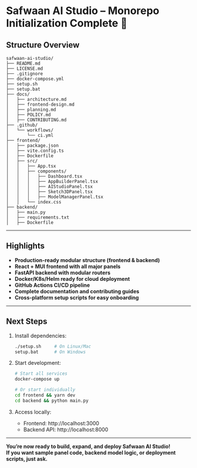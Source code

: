 # Safwaan AI Studio – Monorepo Initialization Complete 🎉

## Structure Overview

```
safwaan-ai-studio/
├── README.md
├── LICENSE.md
├── .gitignore
├── docker-compose.yml
├── setup.sh
├── setup.bat
├── docs/
│   ├── architecture.md
│   ├── frontend-design.md
│   ├── planning.md
│   ├── POLICY.md
│   ├── CONTRIBUTING.md
├── .github/
│   └── workflows/
│       └── ci.yml
├── frontend/
│   ├── package.json
│   ├── vite.config.ts
│   ├── Dockerfile
│   ├── src/
│   │   ├── App.tsx
│   │   ├── components/
│   │   │   ├── Dashboard.tsx
│   │   │   ├── AppBuilderPanel.tsx
│   │   │   ├── AIStudioPanel.tsx
│   │   │   ├── Sketch3DPanel.tsx
│   │   │   ├── ModelManagerPanel.tsx
│   │   └── index.css
├── backend/
│   ├── main.py
│   ├── requirements.txt
│   ├── Dockerfile
```

---

## Highlights

- **Production-ready modular structure (frontend & backend)**
- **React + MUI frontend with all major panels**
- **FastAPI backend with modular routers**
- **Docker/K8s/Helm ready for cloud deployment**
- **GitHub Actions CI/CD pipeline**
- **Complete documentation and contributing guides**
- **Cross-platform setup scripts for easy onboarding**

---

## Next Steps

1. Install dependencies:
   ```bash
   ./setup.sh     # On Linux/Mac
   setup.bat      # On Windows
   ```

2. Start development:
   ```bash
   # Start all services
   docker-compose up

   # Or start individually
   cd frontend && yarn dev
   cd backend && python main.py
   ```

3. Access locally:
   - Frontend: http://localhost:3000
   - Backend API: http://localhost:8000

---

**You’re now ready to build, expand, and deploy Safwaan AI Studio!  
If you want sample panel code, backend model logic, or deployment scripts, just ask.**
